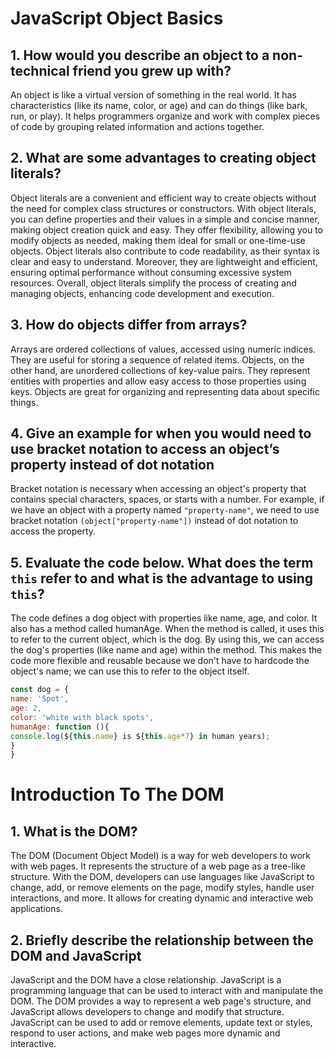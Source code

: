# JavaScript Object Basics

## 1. How would you describe an object to a non-technical friend you grew up with?

 An object is like a virtual version of something in the real world. It has characteristics (like its name, color, or age) and can do things (like bark, run, or play). It helps programmers organize and work with complex pieces of code by grouping related information and actions together.

## 2. What are some advantages to creating object literals?

Object literals are a convenient and efficient way to create objects without the need for complex class structures or constructors. With object literals, you can define properties and their values in a simple and concise manner, making object creation quick and easy. They offer flexibility, allowing you to modify objects as needed, making them ideal for small or one-time-use objects. Object literals also contribute to code readability, as their syntax is clear and easy to understand. Moreover, they are lightweight and efficient, ensuring optimal performance without consuming excessive system resources. Overall, object literals simplify the process of creating and managing objects, enhancing code development and execution.

## 3. How do objects differ from arrays?

Arrays are ordered collections of values, accessed using numeric indices. They are useful for storing a sequence of related items. Objects, on the other hand, are unordered collections of key-value pairs. They represent entities with properties and allow easy access to those properties using keys. Objects are great for organizing and representing data about specific things.

## 4. Give an example for when you would need to use bracket notation to access an object’s property instead of dot notation

Bracket notation is necessary when accessing an object's property that contains special characters, spaces, or starts with a number. For example, if we have an object with a property named `"property-name"`, we need to use bracket notation `(object["property-name"])` instead of dot notation to access the property.

## 5. Evaluate the code below. What does the term `this` refer to and what is the advantage to using `this`?

The code defines a dog object with properties like name, age, and color. It also has a method called humanAge. When the method is called, it uses this to refer to the current object, which is the dog. By using this, we can access the dog's properties (like name and age) within the method. This makes the code more flexible and reusable because we don't have to hardcode the object's name; we can use this to refer to the object itself.

```javascript
const dog = {
name: 'Spot',
age: 2,
color: 'white with black spots',
humanAge: function (){
console.log(${this.name} is ${this.age*7} in human years);
}
}
```

# Introduction To The DOM

## 1. What is the DOM?

The DOM (Document Object Model) is a way for web developers to work with web pages. It represents the structure of a web page as a tree-like structure. With the DOM, developers can use languages like JavaScript to change, add, or remove elements on the page, modify styles, handle user interactions, and more. It allows for creating dynamic and interactive web applications.

## 2. Briefly describe the relationship between the DOM and JavaScript

JavaScript and the DOM have a close relationship. JavaScript is a programming language that can be used to interact with and manipulate the DOM. The DOM provides a way to represent a web page's structure, and JavaScript allows developers to change and modify that structure. JavaScript can be used to add or remove elements, update text or styles, respond to user actions, and make web pages more dynamic and interactive.
